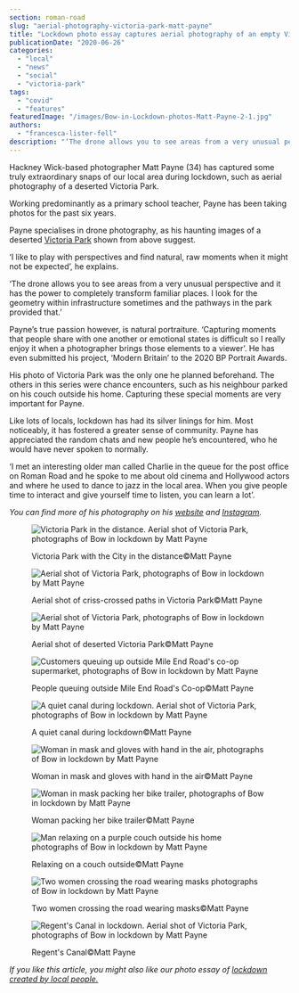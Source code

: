 ```yaml
---
section: roman-road
slug: "aerial-photography-victoria-park-matt-payne"
title: "Lockdown photo essay captures aerial photography of an empty Victoria Park"
publicationDate: "2020-06-26"
categories: 
  - "local"
  - "news"
  - "social"
  - "victoria-park"
tags: 
  - "covid"
  - "features"
featuredImage: "/images/Bow-in-Lockdown-photos-Matt-Payne-2-1.jpg"
authors: 
  - "francesca-lister-fell"
description: "‘The drone allows you to see areas from a very unusual perspective and it has the power to completely transform familiar places. I look for the geometry within infrastructure sometimes and the pathways in the park provided that.’"
---
```


Hackney Wick-based photographer Matt Payne (34) has captured some truly extraordinary snaps of our local area during lockdown, such as aerial photography of a deserted Victoria Park.

Working predominantly as a primary school teacher, Payne has been taking photos for the past six years. 

Payne specialises in drone photography, as his haunting images of a deserted [Victoria Park](https://romanroadlondon.com/victoria-park-east-london-bow/) shown from above suggest.

‘I like to play with perspectives and find natural, raw moments when it might not be expected’, he explains.

‘The drone allows you to see areas from a very unusual perspective and it has the power to completely transform familiar places. I look for the geometry within infrastructure sometimes and the pathways in the park provided that.’

Payne’s true passion however, is natural portraiture. ‘Capturing moments that people share with one another or emotional states is difficult so I really enjoy it when a photographer brings those elements to a viewer’. He has even submitted his project, ‘Modern Britain’ to the 2020 BP Portrait Awards.

His photo of Victoria Park was the only one he planned beforehand. The others in this series were chance encounters, such as his neighbour parked on his couch outside his home. Capturing these special moments are very important for Payne.

Like lots of locals, lockdown has had its silver linings for him. Most noticeably, it has fostered a greater sense of community. Payne has appreciated the random chats and new people he’s encountered, who he would have never spoken to normally.

‘I met an interesting older man called Charlie in the queue for the post office on Roman Road and he spoke to me about old cinema and Hollywood actors and where he used to dance to jazz in the local area. When you give people time to interact and give yourself time to listen, you can learn a lot’.

_You can find more of his photography on his_ [_website_](https://www.imagesbymattpayne.com/) _and_ [_Instagram_](https://www.instagram.com/mattyp7/)_._  

<figure>

![Victoria Park in the distance. Aerial shot of Victoria Park, photographs of Bow in lockdown by Matt Payne](/images/Bow-in-Lockdown-photos-Matt-Payne-2-1024x683.jpg)

<figcaption>

Victoria Park with the City in the distance©️Matt Payne

</figcaption>

</figure>

<figure>

![Aerial shot of Victoria Park, photographs of Bow in lockdown by Matt Payne](/images/Bow-in-Lockdown-photos-Matt-Payne-3-1024x683.jpg)

<figcaption>

Aerial shot of criss-crossed paths in Victoria Park©️Matt Payne

</figcaption>

</figure>

<figure>

![Aerial shot of Victoria Park, photographs of Bow in lockdown by Matt Payne](/images/Bow-in-Lockdown-photos-Matt-Payne-4-1024x683.jpg)

<figcaption>

Aerial shot of deserted Victoria Park©️Matt Payne

</figcaption>

</figure>

<figure>

![Customers queuing up outside Mile End Road's co-op supermarket, photographs of Bow in lockdown by Matt Payne](/images/Bow-in-Lockdown-photos-Matt-Payne-10-1024x683.jpg)

<figcaption>

People queuing outside Mile End Road's Co-op©️Matt Payne

</figcaption>

</figure>

<figure>

![A quiet canal during lockdown. Aerial shot of Victoria Park, photographs of Bow in lockdown by Matt Payne](/images/Bow-in-Lockdown-photos-Matt-Payne-1-1024x650.jpg)

<figcaption>

A quiet canal during lockdown©️Matt Payne

</figcaption>

</figure>

<figure>

![Woman in mask and gloves with hand in the air, photographs of Bow in lockdown by Matt Payne](/images/Bow-in-Lockdown-photos-Matt-Payne-8.jpg)

<figcaption>

Woman in mask and gloves with hand in the air©️Matt Payne

</figcaption>

</figure>

<figure>

![Woman in mask packing her bike trailer, photographs of Bow in lockdown by Matt Payne](/images/Bow-in-Lockdown-photos-Matt-Payne-9-1024x683.jpg)

<figcaption>

Woman packing her bike trailer©️Matt Payne

</figcaption>

</figure>

<figure>

![Man relaxing on a purple couch outside his home photographs of Bow in lockdown by Matt Payne](/images/Bow-in-Lockdown-photos-Matt-Payne-7.jpg)

<figcaption>

Relaxing on a couch outside©️Matt Payne

</figcaption>

</figure>

<figure>

![Two women crossing the road wearing masks photographs of Bow in lockdown by Matt Payne](/images/Bow-in-Lockdown-photos-Matt-Payne-5-1024x683.jpg)

<figcaption>

Two women crossing the road wearing masks©️Matt Payne

</figcaption>

</figure>

<figure>

![Regent's Canal in lockdown. Aerial shot of Victoria Park, photographs of Bow in lockdown by Matt Payne](/images/Bow-in-Lockdown-photos-Matt-Payne-6-1024x683.jpg)

<figcaption>

Regent's Canal©️Matt Payne

</figcaption>

</figure>

_If you like this article, you might also like our photo essay of_ [_lockdown created by local people._](https://romanroadlondon.com/publics-photos-life-lockdown/)
